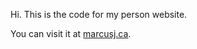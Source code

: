 Hi. This is the code for my person website.

You can visit it at [marcusj.ca](https://www.marcusj.ca/).

